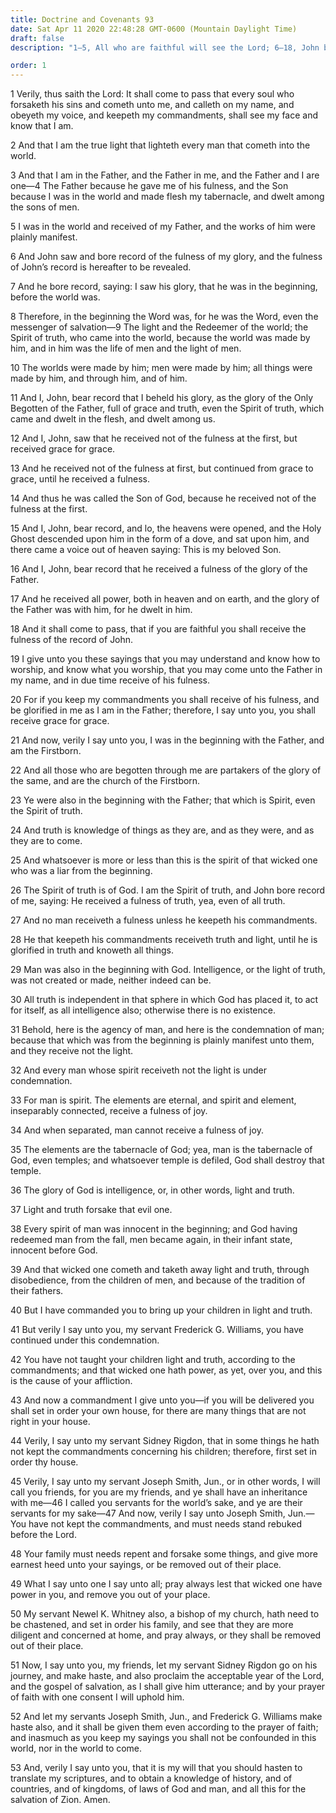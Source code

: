 ```yaml
---
title: Doctrine and Covenants 93
date: Sat Apr 11 2020 22:48:28 GMT-0600 (Mountain Daylight Time)
draft: false
description: "1–5, All who are faithful will see the Lord; 6–18, John bore record that the Son of God went from grace to grace until He received a fulness of the glory of the Father; 19–20, Faithful men, going from grace to grace, will also receive of His fulness; 21–22, Those who are begotten through Christ are the Church of the Firstborn; 23–28, Christ received a fulness of all truth, and man by obedience may do likewise; 29–32, Man was in the beginning with God; 33–35, The elements are eternal, and man may receive a fulness of joy in the Resurrection; 36–37, The glory of God is intelligence; 38–40, Children are innocent before God because of the redemption of Christ; 41–53, The leading brethren are commanded to set their families in order."

order: 1
---
```

    
1 Verily, thus saith the Lord: It shall come to pass that every soul who forsaketh his sins and cometh unto me, and calleth on my name, and obeyeth my voice, and keepeth my commandments, shall see my face and know that I am.

2 And that I am the true light that lighteth every man that cometh into the world.

3 And that I am in the Father, and the Father in me, and the Father and I are one—4 The Father because he gave me of his fulness, and the Son because I was in the world and made flesh my tabernacle, and dwelt among the sons of men.

5 I was in the world and received of my Father, and the works of him were plainly manifest.

6 And John saw and bore record of the fulness of my glory, and the fulness of John’s record is hereafter to be revealed.

7 And he bore record, saying: I saw his glory, that he was in the beginning, before the world was.

8 Therefore, in the beginning the Word was, for he was the Word, even the messenger of salvation—9 The light and the Redeemer of the world; the Spirit of truth, who came into the world, because the world was made by him, and in him was the life of men and the light of men.

10 The worlds were made by him; men were made by him; all things were made by him, and through him, and of him.

11 And I, John, bear record that I beheld his glory, as the glory of the Only Begotten of the Father, full of grace and truth, even the Spirit of truth, which came and dwelt in the flesh, and dwelt among us.

12 And I, John, saw that he received not of the fulness at the first, but received grace for grace.

13 And he received not of the fulness at first, but continued from grace to grace, until he received a fulness.

14 And thus he was called the Son of God, because he received not of the fulness at the first.

15 And I, John, bear record, and lo, the heavens were opened, and the Holy Ghost descended upon him in the form of a dove, and sat upon him, and there came a voice out of heaven saying: This is my beloved Son.

16 And I, John, bear record that he received a fulness of the glory of the Father.

17 And he received all power, both in heaven and on earth, and the glory of the Father was with him, for he dwelt in him.

18 And it shall come to pass, that if you are faithful you shall receive the fulness of the record of John.

19 I give unto you these sayings that you may understand and know how to worship, and know what you worship, that you may come unto the Father in my name, and in due time receive of his fulness.

20 For if you keep my commandments you shall receive of his fulness, and be glorified in me as I am in the Father; therefore, I say unto you, you shall receive grace for grace.

21 And now, verily I say unto you, I was in the beginning with the Father, and am the Firstborn.

22 And all those who are begotten through me are partakers of the glory of the same, and are the church of the Firstborn.

23 Ye were also in the beginning with the Father; that which is Spirit, even the Spirit of truth.

24 And truth is knowledge of things as they are, and as they were, and as they are to come.

25 And whatsoever is more or less than this is the spirit of that wicked one who was a liar from the beginning.

26 The Spirit of truth is of God. I am the Spirit of truth, and John bore record of me, saying: He received a fulness of truth, yea, even of all truth.

27 And no man receiveth a fulness unless he keepeth his commandments.

28 He that keepeth his commandments receiveth truth and light, until he is glorified in truth and knoweth all things.

29 Man was also in the beginning with God. Intelligence, or the light of truth, was not created or made, neither indeed can be.

30 All truth is independent in that sphere in which God has placed it, to act for itself, as all intelligence also; otherwise there is no existence.

31 Behold, here is the agency of man, and here is the condemnation of man; because that which was from the beginning is plainly manifest unto them, and they receive not the light.

32 And every man whose spirit receiveth not the light is under condemnation.

33 For man is spirit. The elements are eternal, and spirit and element, inseparably connected, receive a fulness of joy.

34 And when separated, man cannot receive a fulness of joy.

35 The elements are the tabernacle of God; yea, man is the tabernacle of God, even temples; and whatsoever temple is defiled, God shall destroy that temple.

36 The glory of God is intelligence, or, in other words, light and truth.

37 Light and truth forsake that evil one.

38 Every spirit of man was innocent in the beginning; and God having redeemed man from the fall, men became again, in their infant state, innocent before God.

39 And that wicked one cometh and taketh away light and truth, through disobedience, from the children of men, and because of the tradition of their fathers.

40 But I have commanded you to bring up your children in light and truth.

41 But verily I say unto you, my servant Frederick G. Williams, you have continued under this condemnation.

42 You have not taught your children light and truth, according to the commandments; and that wicked one hath power, as yet, over you, and this is the cause of your affliction.

43 And now a commandment I give unto you—if you will be delivered you shall set in order your own house, for there are many things that are not right in your house.

44 Verily, I say unto my servant Sidney Rigdon, that in some things he hath not kept the commandments concerning his children; therefore, first set in order thy house.

45 Verily, I say unto my servant Joseph Smith, Jun., or in other words, I will call you friends, for you are my friends, and ye shall have an inheritance with me—46 I called you servants for the world’s sake, and ye are their servants for my sake—47 And now, verily I say unto Joseph Smith, Jun.—You have not kept the commandments, and must needs stand rebuked before the Lord.

48 Your family must needs repent and forsake some things, and give more earnest heed unto your sayings, or be removed out of their place.

49 What I say unto one I say unto all; pray always lest that wicked one have power in you, and remove you out of your place.

50 My servant Newel K. Whitney also, a bishop of my church, hath need to be chastened, and set in order his family, and see that they are more diligent and concerned at home, and pray always, or they shall be removed out of their place.

51 Now, I say unto you, my friends, let my servant Sidney Rigdon go on his journey, and make haste, and also proclaim the acceptable year of the Lord, and the gospel of salvation, as I shall give him utterance; and by your prayer of faith with one consent I will uphold him.

52 And let my servants Joseph Smith, Jun., and Frederick G. Williams make haste also, and it shall be given them even according to the prayer of faith; and inasmuch as you keep my sayings you shall not be confounded in this world, nor in the world to come.

53 And, verily I say unto you, that it is my will that you should hasten to translate my scriptures, and to obtain a knowledge of history, and of countries, and of kingdoms, of laws of God and man, and all this for the salvation of Zion. Amen.

